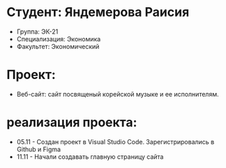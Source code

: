 # Студент: Яндемерова Раисия
- Группа: ЭК-21
- Специализация: Экономика
- Факультет: Экономический


# Проект: 
- Веб-сайт: сайт посвященый корейской музыке и ее исполнителям.

# реализация проекта:
- 05.11 - Создан проект в Visual Studio Code. Зарегистрировались в  Github и Figma 
- 11.11 - Начали создавать главную страницу сайта
